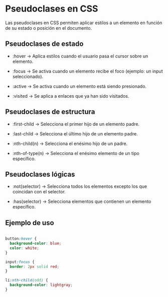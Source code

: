 # Pseudoclases en CSS

Las pseudoclases en CSS permiten aplicar estilos a un elemento en función de su estado o posición en el documento.

## Pseudoclases de estado

- :hover → Aplica estilos cuando el usuario pasa el cursor sobre un elemento.

- :focus → Se activa cuando un elemento recibe el foco (ejemplo: un input seleccionado).

- :active → Se activa cuando un elemento está siendo presionado.

- :visited → Se aplica a enlaces que ya han sido visitados.

## Pseudoclases de estructura

- :first-child → Selecciona el primer hijo de un elemento padre.

- :last-child → Selecciona el último hijo de un elemento padre.

- :nth-child(n) → Selecciona el enésimo hijo de un padre.

- :nth-of-type(n) → Selecciona el enésimo elemento de un tipo específico.

## Pseudoclases lógicas

- :not(selector) → Selecciona todos los elementos excepto los que coincidan con el selector.

- :has(selector) → Selecciona elementos que contienen un elemento específico.

## Ejemplo de uso

```css

button:hover {
  background-color: blue;
  color: white;
}

input:focus {
  border: 2px solid red;
}

li:nth-child(odd) {
  background-color: lightgray;
}

```
